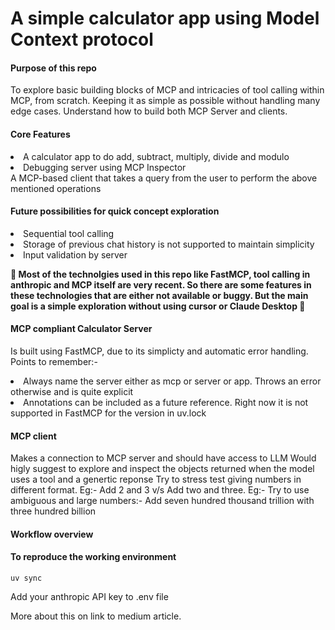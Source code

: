 # A simple calculator app using Model Context protocol

#### Purpose of this repo
To explore basic building blocks of MCP and intricacies of tool calling within MCP, from scratch. Keeping it as simple as possible without handling many edge cases. Understand how to build both MCP Server and clients.

#### Core Features
<li> A calculator app to do add, subtract, multiply, divide and modulo</li>
<li> Debugging server using MCP Inspector </li
<li> A MCP-based client that takes a query from the user to perform the above mentioned operations </li>

#### Future possibilities for quick concept exploration
<li>Sequential tool calling</li>
<li> Storage of previous chat history is not supported to maintain simplicity </li>
<li> Input validation by server </li>


<b> 🚨 Most of the technolgies used in this repo like FastMCP, tool calling in anthropic and MCP itself are very recent. So there are some features in these technologies that are either not available or buggy. But the main goal is a simple exploration without using cursor or Claude Desktop 🚨 </b>

#### MCP compliant Calculator Server
Is built using FastMCP, due to its simplicty and automatic error handling. 
Points to remember:-
<li> Always name the server either as mcp or server or app. Throws an error otherwise and is quite explicit </li>
<li>Annotations can be included as a future reference. Right now it is not supported in FastMCP for the version in uv.lock</li>

#### MCP client
Makes a connection to MCP server and should have access to LLM
Would higly suggest to explore and inspect the objects returned when the model uses a tool and a genertic reponse
Try to stress test giving numbers in different format. 
Eg:- Add 2 and 3 v/s Add two and three.
Eg:- Try to use ambiguous and large numbers:- Add seven hundred thousand trillion with three hundred billion

#### Workflow overview


#### To reproduce the working environment
`uv sync`

Add your anthropic API key to .env file

More about this on link to medium article.
